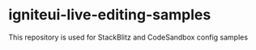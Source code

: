 # igniteui-live-editing-samples
This repository is used for StackBlitz and CodeSandbox config samples 
